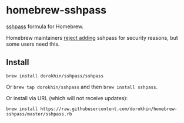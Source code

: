 # homebrew-sshpass
[sshpass](https://sourceforge.net/projects/sshpass/) formula for Homebrew.

Homebrew maintainers [reject adding](https://github.com/Homebrew/homebrew/pull/18332) sshpass for security reasons, but some users need this.

## Install

```
brew install dorokhin/sshpass/sshpass
```

Or `brew tap dorokhin/sshpass` and then `brew install sshpass`.

Or install via URL (which will not receive updates):

```
brew install https://raw.githubusercontent.com/dorokhin/homebrew-sshpass/master/sshpass.rb
```
